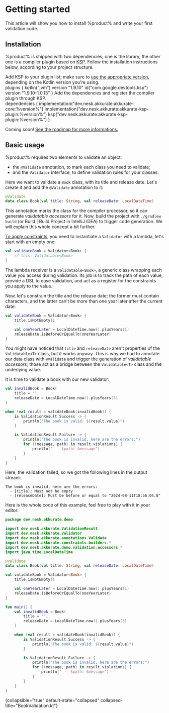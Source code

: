 # Getting started

This article will show you how to install %product% and write your first validation code.

## Installation

%product% is shipped with two dependencies; one is the library, the other one is a compiler plugin based on
[KSP](https://kotlinlang.org/docs/ksp-overview.html). Follow the installation instructions below, according to your
project structure.

<procedure title="Install in a single-platform project">

<step>
Add KSP to your plugin list; make sure to <a href="https://github.com/google/ksp/releases">use the appropriate 
version</a>, depending on the Kotlin version you're using.
<br/>
<code-block lang="kotlin">
plugins {
    kotlin("jvm") version "1.9.10"
    id("com.google.devtools.ksp") version "1.9.10-1.0.13"
}
</code-block>
</step>

<step>
Add the dependencies and register the compiler plugin through KSP.
<br/>
<code-block lang="kotlin">
dependencies {
    implementation("dev.nesk.akkurate:akkurate-core:%version%")
    implementation("dev.nesk.akkurate:akkurate-ksp-plugin:%version%")
    ksp("dev.nesk.akkurate:akkurate-ksp-plugin:%version%")
}
</code-block>
</step>

</procedure>

<procedure title="Install in a multiplatform project">

<tip>
<p>Coming soon! <a href="%roadmap_url%">See the roadmap for more informations.</a></p>
</tip>

</procedure>

## Basic usage

%product% requires two elements to validate an object:

- the `@Validate` annotation, to mark each class you need to validate;
- and the `Validator` interface, to define validation rules for your classes.

Here we want to validate a `Book` class, with its title and release date. Let's create it and add the `@Validate`
annotation to it:

```kotlin
@Validate
data class Book(val title: String, val releaseDate: LocalDateTime)
```

This annotation marks the class for the compiler processor, so it can generate _validatable accessors_ for it. Now,
build the project with `./gradlew build` (or <ui-path> Build | Build Project</ui-path> in IntelliJ IDEA) to trigger code
generation. We will explain this whole concept a bit further.

[To apply constraints](apply-constraints.md), you need to instantiate a `Validator` with a lambda, let's start with an
empty one:

```kotlin
val validateBook = Validator<Book> {
    // this: Validatable<Book>
}
```

The lambda receiver is a `Validatable<Book>`, a generic class wrapping each value you access during validation. Its job
is to track the path of each value, provide a <tooltip term="DSL">DSL</tooltip> to ease validation, and act as a
register for the constraints you apply to the value.

Now, let's constrain the title and the release date; the former must contain characters, and the latter can't be more
than one year later after the current date:

```kotlin
val validateBook = Validator<Book> {
    title.isNotEmpty()

    val oneYearLater = LocalDateTime.now().plusYears(1)
    releaseDate.isBeforeOrEqualTo(oneYearLater)
}
```

You might have noticed that `title` and `releaseDate` aren't properties of the `Validatable<T>` class, but it works
anyway. This is why we had to annotate our data class with `@Validate` and trigger the generation of _validatable
accessors_; those act as a bridge between the `Validatable<T>` class and the underlying value.

It is time to validate a book with our new validator:

```kotlin
val invalidBook = Book(
    title = "",
    releaseDate = LocalDateTime.now().plusYears(3)
)

when (val result = validateBook(invalidBook)) {
    is ValidationResult.Success -> {
        println("The book is valid: ${result.value}")
    }

    is ValidationResult.Failure -> {
        println("The book is invalid, here are the errors:")
        for ((message, path) in result.violations) {
            println("  - $path: $message")
        }
    }
}
```

<include from="apply-constraints.md" element-id="validation-result-sealed-class"/>

Here, the validation failed, so we got the following lines in the output stream:

```text
The book is invalid, here are the errors:
  - [title]: Must not be empty
  - [releaseDate]: Must be before or equal to "2024-08-11T18:56:04.0"
```

Here is the whole code of this example, feel free to play with it in your editor:

```kotlin
package dev.nesk.akkurate.demo

import dev.nesk.akkurate.ValidationResult
import dev.nesk.akkurate.Validator
import dev.nesk.akkurate.annotations.Validate
import dev.nesk.akkurate.constraints.builders.*
import dev.nesk.akkurate.demo.validation.accessors.*
import java.time.LocalDateTime

@Validate
data class Book(val title: String, val releaseDate: LocalDateTime)

val validateBook = Validator<Book> {
    title.isNotEmpty()

    val oneYearLater = LocalDateTime.now().plusYears(1)
    releaseDate.isBeforeOrEqualTo(oneYearLater)
}

fun main() {
    val invalidBook = Book(
        title = "",
        releaseDate = LocalDateTime.now().plusYears(3)
    )

    when (val result = validateBook(invalidBook)) {
        is ValidationResult.Success -> {
            println("The book is valid: ${result.value}")
        }

        is ValidationResult.Failure -> {
            println("The book is invalid, here are the errors:")
            for ((message, path) in result.violations) {
                println("  - $path: $message")
            }
        }
    }
}

```

{collapsible="true" default-state="collapsed" collapsed-title="BookValidation.kt"}
